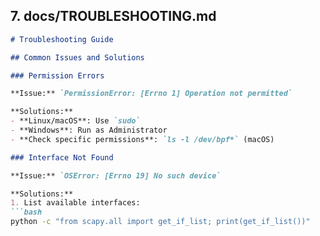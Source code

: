 
## 7. **docs/TROUBLESHOOTING.md**

```markdown
# Troubleshooting Guide

## Common Issues and Solutions

### Permission Errors

**Issue:** `PermissionError: [Errno 1] Operation not permitted`

**Solutions:**
- **Linux/macOS**: Use `sudo`
- **Windows**: Run as Administrator
- **Check specific permissions**: `ls -l /dev/bpf*` (macOS)

### Interface Not Found

**Issue:** `OSError: [Errno 19] No such device`

**Solutions:**
1. List available interfaces:
```bash
python -c "from scapy.all import get_if_list; print(get_if_list())"
